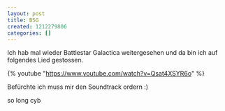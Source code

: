 ```yaml
---
layout: post
title: BSG
created: 1212279806
categories: []
---
```

Ich hab mal wieder Battlestar Galactica weitergesehen und da bin ich auf folgendes Lied gestossen.

{% youtube "https://www.youtube.com/watch?v=Qsat4XSYR6o" %}

Befürchte ich muss mir den Soundtrack ordern :)

so long
cyb
